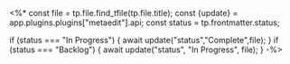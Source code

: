 <%*
const file = tp.file.find_tfile(tp.file.title);
const {update} = app.plugins.plugins["metaedit"].api;
const status = tp.frontmatter.status;

if (status === "In Progress") {
 await update("status","Complete",file);
}
if (status === "Backlog") {
await update("status", "In Progress", file);
}
-%>